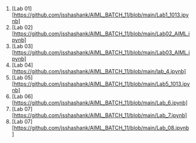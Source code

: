 1. [Lab 01][https://github.com/jsshashank/AIML_BATCH_11/blob/main/Lab1_1013.ipynb]
2. [Lab 02][https://github.com/jsshashank/AIML_BATCH_11/blob/main/Lab02_AIML.ipynb]
3. [Lab 03][https://github.com/jsshashank/AIML_BATCH_11/blob/main/Lab03_AIML.ipynb]
4. [Lab 04][https://github.com/jsshashank/AIML_BATCH_11/blob/main/lab_4.ipynb]
5. [Lab 05][https://github.com/jsshashank/AIML_BATCH_11/blob/main/Lab5_1013.ipynb]
6. [Lab 06][https://github.com/jsshashank/AIML_BATCH_11/blob/main/Lab_6.ipynb]
7. [Lab 07][https://github.com/jsshashank/AIML_BATCH_11/blob/main/Lab_7.ipynb]
8. [Lab 07][https://github.com/jsshashank/AIML_BATCH_11/blob/main/Lab_08.ipynb]

